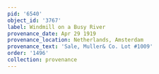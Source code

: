 ```yaml
---
pid: '6540'
object_id: '3767'
label: Windmill on a Busy River
provenance_date: Apr 29 1919
provenance_location: Netherlands, Amsterdam
provenance_text: 'Sale, Muller& Co. Lot #1009'
order: '1496'
collection: provenance
---
```

